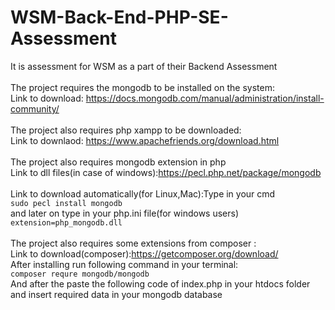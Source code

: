 # WSM-Back-End-PHP-SE-Assessment
It is assessment for WSM as a part of their Backend Assessment
<br>
<br>
The project requires the mongodb to be installed on the system:<br>
Link to download: https://docs.mongodb.com/manual/administration/install-community/
<br>
<br>
The project also requires php xampp to be downloaded:<br>
Link to downlaod: https://www.apachefriends.org/download.html
<br>
<br>
The project also requires mongodb extension in php
<br>
Link to dll files(in case of windows):https://pecl.php.net/package/mongodb <br>
<br>
Link to download automatically(for Linux,Mac):Type in your cmd
<br>
```sudo pecl install mongodb```
<br>
and later on type in your php.ini file(for windows users)
<br>
```extension=php_mongodb.dll```
<br>
<br>
The project also requires some extensions from composer :
<br>
Link to download(composer):https://getcomposer.org/download/
<br>
After installing run following command in your terminal:
<br>
```composer requre mongodb/mongodb```
<br>
And after the paste the following code of index.php in your htdocs folder and insert required data in your mongodb database

